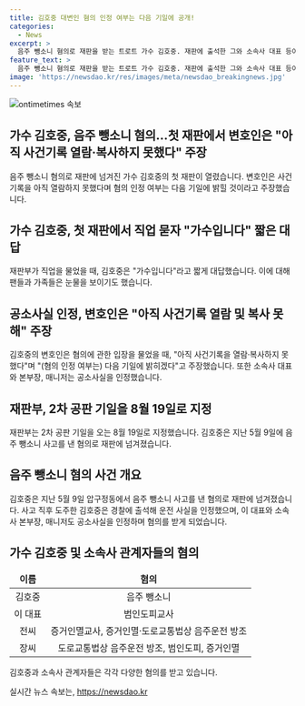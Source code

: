 ```yaml
---
title: 김호중 대변인 혐의 인정 여부는 다음 기일에 공개!
categories:
  - News
excerpt: >
  음주 뺑소니 혐의로 재판을 받는 트로트 가수 김호중. 재판에 출석한 그와 소속사 대표 등이 혐의를 인정하고, 다음 기일에 입장을 밝힐 것으로 전해졌다. 사건 기록을 열람하지 못한 채 2차 공판기일에 혐의를 밝히기로 한 것으로 알려져, 재판부는 다음 기일을 8월19일로 지정했다. 김호중은 지난 5월 뺑소니를 일으킨 혐의를 받는데, 이에 대한 재판이 진행 중이다.
feature_text: >
  음주 뺑소니 혐의로 재판을 받는 트로트 가수 김호중. 재판에 출석한 그와 소속사 대표 등이 혐의를 인정하고, 다음 기일에 입장을 밝힐 것으로 전해졌다. 사건 기록을 열람하지 못한 채 2차 공판기일에 혐의를 밝히기로 한 것으로 알려져, 재판부는 다음 기일을 8월19일로 지정했다. 김호중은 지난 5월 뺑소니를 일으킨 혐의를 받는데, 이에 대한 재판이 진행 중이다.
image: 'https://newsdao.kr/res/images/meta/newsdao_breakingnews.jpg'
---
```


<p><img src="https://newsdao.kr/res/images/meta/newsdao_breakingnews.jpg" alt="ontimetimes 속보" /></p>

<h2>가수 김호중, 음주 뺑소니 혐의…첫 재판에서 변호인은 "아직 사건기록 열람·복사하지 못했다" 주장</h2>

<p data-ke-size="size16">음주 뺑소니 혐의로 재판에 넘겨진 가수 김호중의 첫 재판이 열렸습니다. 변호인은 사건 기록을 아직 열람하지 못했다며 혐의 인정 여부는 다음 기일에 밝힐 것이라고 주장했습니다.</p>

<h2 data-ke-size="size24">가수 김호중, 첫 재판에서 직업 묻자 "가수입니다" 짧은 대답</h2>

<p data-ke-size="size16">재판부가 직업을 물었을 때, 김호중은 "가수입니다"라고 짧게 대답했습니다. 이에 대해 팬들과 가족들은 눈물을 보이기도 했습니다.</p>

<h2 data-ke-size="size24">공소사실 인정, 변호인은 "아직 사건기록 열람 및 복사 못해" 주장</h2>

<p data-ke-size="size16">김호중의 변호인은 혐의에 관한 입장을 물었을 때, "아직 사건기록을 열람·복사하지 못했다"며 "(혐의 인정 여부는) 다음 기일에 밝히겠다"고 주장했습니다. 또한 소속사 대표와 본부장, 매니저는 공소사실을 인정했습니다.</p>

<h2 data-ke-size="size24">재판부, 2차 공판 기일을 8월 19일로 지정</h2>

<p data-ke-size="size16">재판부는 2차 공판 기일을 오는 8월 19일로 지정했습니다. 김호중은 지난 5월 9일에 음주 뺑소니 사고를 낸 혐의로 재판에 넘겨졌습니다.</p>

<h2 data-ke-size="size24">음주 뺑소니 혐의 사건 개요</h2>

<p data-ke-size="size16">김호중은 지난 5월 9일 압구정동에서 음주 뺑소니 사고를 낸 혐의로 재판에 넘겨졌습니다. 사고 직후 도주한 김호중은 경찰에 출석해 운전 사실을 인정했으며, 이 대표와 소속사 본부장, 매니저도 공소사실을 인정하며 혐의를 받게 되었습니다.</p>

<h2 data-ke-size="size24">가수 김호중 및 소속사 관계자들의 혐의</h2>

<table>
<thead>
<tr>
<td style="text-align: center; height: 17px;"><b>이름</b></td>
<td style="text-align: center; height: 17px;"><b>혐의</b></td>
</tr>
</thead>
<tbody>
<tr>
<td style="text-align: center; height: 17px;">김호중</td>
<td style="text-align: center; height: 17px;">음주 뺑소니</td>
</tr>
<tr>
<td style="text-align: center; height: 17px;">이 대표</td>
<td style="text-align: center; height: 17px;">범인도피교사</td>
</tr>
<tr>
<td style="text-align: center; height: 17px;">전씨</td>
<td style="text-align: center; height: 17px;">증거인멸교사, 증거인멸·도로교통법상 음주운전 방조</td>
</tr>
<tr>
<td style="text-align: center; height: 17px;">장씨</td>
<td style="text-align: center; height: 17px;">도로교통법상 음주운전 방조, 범인도피, 증거인멸</td>
</tr>
</tbody>
</table>

<p data-ke-size="size16">김호중과 소속사 관계자들은 각각 다양한 혐의를 받고 있습니다.</p>
실시간 뉴스 속보는, <a href="https://newsdao.kr" rel="dofollow">https://newsdao.kr</a>


